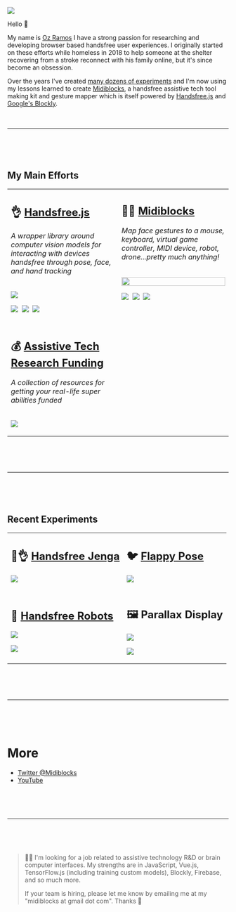![](https://i.imgur.com/At4Wqht.png)

Hello 👋

My name is [Oz Ramos](https://twitter.com/midiblocks) I have a strong passion for researching and developing browser based handsfree user experiences. I originally started on these efforts while homeless in 2018 to help someone at the shelter recovering from a stroke reconnect with his family online, but it's since become an obsession.

Over the years I've created [many dozens of experiments](https://glitch.com/@ozramos) and I'm now using my lessons learned to create [Midiblocks](https://midiblocks.com), a handsfree assistive tech tool making kit and gesture mapper which is itself powered by [Handsfree.js](https://handsfree.js.org) and [Google's Blockly](https://developers.google.com/blockly).
<br>
<br>
<br>
<hr>
<br>
<br>
<br>

<h2>My Main Efforts</h2>
<table>
  <tr>
    <td valign="top" width="50%">
      <h2>👌 <a href="https://github.com/midiblocks/handsfree">Handsfree.js</a></h2>
      <i>A wrapper library around computer vision models for interacting with devices handsfree through pose, face, and hand tracking</i><br><br>
      <p><a href="https://www.youtube.com/watch?v=lb-Bkejm0Pg"><img src="https://media.giphy.com/media/Iv2aSMS0QTy2P5JNCX/source.gif"></a></p>
      <p>
        <a href="https://github.com/midiblocks/handsfree"><img src="https://img.shields.io/github/stars/midiblocks/handsfree?style=social"></a>&nbsp;
        <a href="https://github.com/MIDIBlocks/handsfree/releases"><img src="https://img.shields.io/github/v/tag/midiblocks/handsfree"></a>&nbsp;
        <a href="https://github.com/MIDIBlocks/handsfree"><img src="https://img.shields.io/github/last-commit/midiblocks/handsfree"></a>&nbsp;
      </p>
    </td>
    <td valign="top" width="50%">
      <h2>👩‍💻 <a href="https://github.com/midiblocks/midiblocks-web">Midiblocks</a></h2>
      <i>Map face gestures to a mouse, keyboard, virtual game controller, MIDI device, robot, drone...pretty much anything!</i><br><br>
      <p><a href="https://www.youtube.com/watch?v=ejewJ-3u8lM"><img src="https://media3.giphy.com/media/xssRMqGffgh5pnlXtk/giphy.gif" width='100%'></a></p>
      <p>
        <a href="https://github.com/midiblocks/midblocks-web"><img src="https://img.shields.io/github/stars/midiblocks/midiblocks-web?style=social"></a>&nbsp;
        <a href="https://github.com/MIDIBlocks/midiblocks-web/milestone/1"><img src="https://img.shields.io/github/milestones/progress/midiblocks/midiblocks-web/1"></a>&nbsp;
        <a href="https://github.com/MIDIBlocks/midiblocks-web"><img src="https://img.shields.io/github/last-commit/midiblocks/midiblocks-web"></a>&nbsp;
      </p>
    </td>
  </tr>
  <tr>
    <td>
      <h2>💰 <a href="https://github.com/MIDIBlocks/assistive-tech-research-funding">Assistive Tech Research Funding</a></h2>
      <i>A collection of resources for getting your real-life super abilities funded</i><br><br>
      <p><a href="https://github.com/MIDIBlocks/assistive-tech-research-funding"><img src="https://i.imgur.com/9DxF8ot.jpg"></a></p>
    </td>
  </tr>
</table>

<br>
<br>
<br>
<hr>
<br>
<br>
<br>

## Recent Experiments

<table>
  <tr>
    <td>
      <h2>🧱👌 <a href="https://handsfree-jenga.glitch.me/">Handsfree Jenga</a></h2>
      <p><a href="https://handsfree-jenga.glitch.me/"><img src="https://media3.giphy.com/media/brC1Ow2v62htVmpfLh/giphy.gif"></a></p>
    </td>
    <td>
      <h2>🐦 <a href="https://flappy-pose.glitch.me/">Flappy Pose</a></h2>
      <p><a href="https://flappy-pose.glitch.me/"><img src="https://media1.giphy.com/media/gUHHKdnuOW4OGOXcrI/giphy.gif"></a></p>
    </td>
  </tr>
  <tr>
    <td>
      <h2>🤖 <a href="https://handsfree-robots.glitch.me/">Handsfree Robots</a></h2>
      <p><a href="https://handsfree-robots.glitch.me/"><img src="https://media2.giphy.com/media/azwwFNLRXmZ1WnRzFT/giphy.gif"></a></p>
      <p><a href="https://handsfree-robots.glitch.me/"><img src="https://media1.giphy.com/media/1XE2rnMPk6BFu8VQRr/giphy.gif"></a></p>
    </td>
    <td>
      <h2>🖼 Parallax Display</h2>
      <p><img src="https://media2.giphy.com/media/Il1uu1JHGikYGH2h22/giphy.gif"></p>
      <p><img src="https://media3.giphy.com/media/8sCpFH9JCws8iWsaoj/giphy.gif"></p>
    </td>
  </tr>
</table>

<br>
<br>
<br>
<hr>
<br>
<br>
<br>

# More
- [Twitter @Midiblocks](https://twitter.com/midiblocks)
- [YouTube](https://www.youtube.com/channel/UCDzb8yXGOm6ZYd0Jf_FYKWA)

<br>
<br>
<br>
<hr>
<br>
<br>
<br>

> 🙋‍♂️ I'm looking for a job related to assistive technology R&D or brain computer interfaces. My strengths are in JavaScript, Vue.js, TensorFlow.js (including training custom models), Blockly, Firebase, and so much more.
>
> If your team is hiring, please let me know by emailing me at my "midiblocks at gmail dot com". Thanks 🙏

